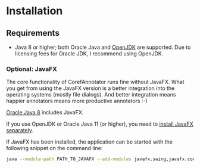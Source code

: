 # Installation

## Requirements 

- Java 8 or higher; both Oracle Java and [OpenJDK](https://jdk.java.net) are supported. Due to licensing fees for Oracle JDK, I recommend using OpenJDK.

### Optional: JavaFX

The core functionality of CorefAnnotator runs fine without JavaFX. What you get from using the JavaFX version is a better integration into the operating systems (mostly file dialogs). And better integration means happier annotators means more productive annotators :-)


[Oracle Java 8](https://www.oracle.com/technetwork/java/javase/downloads/jdk8-downloads-2133151.html) includes JavaFX. 

If you use OpenJDK or Oracle Java 11 (or higher), you need to [install JavaFX separately](https://openjfx.io/openjfx-docs/#install-javafx).

If JavaFX has been installed, the application can be started with the following snippet on the command line:

```bash
java --module-path PATH_TO_JAVAFX --add-modules javafx.swing,javafx.controls -jar PATH_TO_COREFANNOTATOR_JAR
```